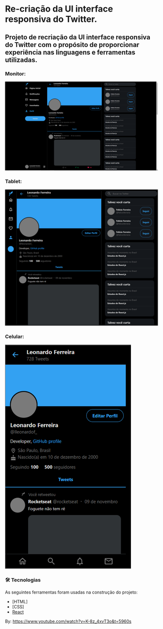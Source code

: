 # Re-criação da UI interface responsiva do Twitter.

## Projeto de recriação da UI interface responsiva do Twitter com o propósito de proporcionar experiência nas linguagens e ferramentas utilizadas.

### Monitor:
![](/screenshots/screenshot1.png)

### Tablet:
![](/screenshots/screenshot2.png)

### Celular:
![](/screenshots/screenshot3.png)

### 🛠 Tecnologias

As seguintes ferramentas foram usadas na construção do projeto:

- [HTML]
- [CSS]
- [React](https://pt-br.reactjs.org/)

By: https://www.youtube.com/watch?v=K-8z_4xvT3o&t=5960s

